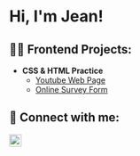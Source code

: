 <h1>Hi, I'm Jean!</h1>

<h2>👨‍💻 Frontend Projects:</h2>

- <b>CSS & HTML Practice</b>
  - [Youtube Web Page](https://github.com/YummyHero/YouTubeLandingPageLab)
  - [Online Survey Form](https://github.com/yummyhero/123)


<h2> 🤳 Connect with me:</h2>

[<img align="left" alt="JoshMadakor | LinkedIn" width="22px" src="https://cdn.jsdelivr.net/npm/simple-icons@v3/icons/linkedin.svg" />][linkedin]


[linkedin]: https://linkedin.com/in/jeanc-business-analyst/
